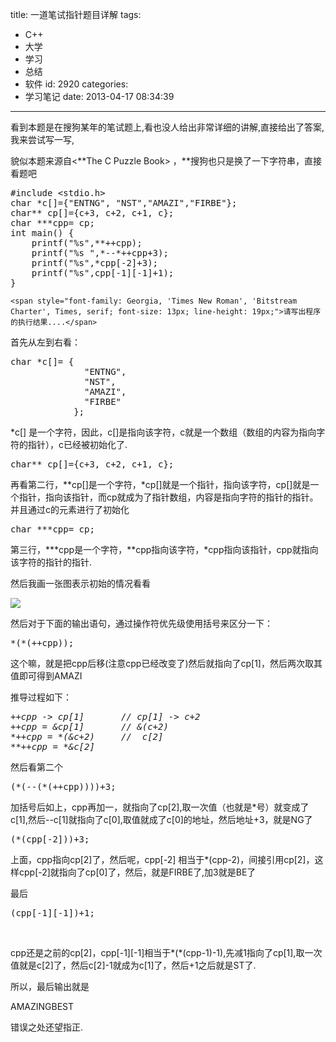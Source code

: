 title: 一道笔试指针题目详解
tags:
  - C++
  - 大学
  - 学习
  - 总结
  - 软件
id: 2920
categories:
  - 学习笔记
date: 2013-04-17 08:34:39
---

看到本题是在搜狗某年的笔试题上,看也没人给出非常详细的讲解,直接给出了答案,我来尝试写一写,

貌似本题来源自&lt;**The C Puzzle Book&gt; ，**搜狗也只是换了一下字符串，直接看题吧
<pre class="lang:default decode:true">#include &lt;stdio.h&gt;
char *c[]={"ENTNG", "NST","AMAZI","FIRBE"};
char** cp[]={c+3, c+2, c+1, c};
char ***cpp= cp;
int main() {
    printf("%s",**++cpp);
    printf("%s ",*--*++cpp+3);
    printf("%s",*cpp[-2]+3);
    printf("%s",cpp[-1][-1]+1);
}</pre>
`<span style="font-family: Georgia, 'Times New Roman', 'Bitstream Charter', Times, serif; font-size: 13px; line-height: 19px;">请写出程序的执行结果....</span>`

首先从左到右看：
<pre class="lang:default decode:true">char *c[]= {
              "ENTNG", 
              "NST",
              "AMAZI",
              "FIRBE"
            };</pre>
*c[] 是一个字符，因此，c[]是指向该字符，c就是一个数组（数组的内容为指向字符的指针），c已经被初始化了.
<pre class="lang:default decode:true">char** cp[]={c+3, c+2, c+1, c};</pre>
再看第二行，**cp[]是一个字符，*cp[]就是一个指针，指向该字符，cp[]就是一个指针，指向该指针，而cp就成为了指针数组，内容是指向字符的指针的指针。并且通过c的元素进行了初始化
<pre class="lang:default decode:true">char ***cpp= cp;</pre>
第三行，***cpp是一个字符，**cpp指向该字符，*cpp指向该指针，cpp就指向该字符的指针的指针.

然后我画一张图表示初始的情况看看

[![]({{BASE_PATH}}/images/ec5c34f9784a9f2a30d7a044ee954099a6e32e78.png)](http://leaverimage.b0.upaiyun.com/35001_o.png)

然后对于下面的输出语句，通过操作符优先级使用括号来区分一下：
<pre class="lang:default decode:true">*(*(++cpp));</pre>
这个嘛，就是把cpp后移(注意cpp已经改变了)然后就指向了cp[1]，然后两次取其值即可得到AMAZI

推导过程如下：

<address>
<pre class="lang:default decode:true">++cpp -&gt; cp[1]       // cp[1] -&gt; c+2
++cpp = &amp;cp[1]       // &amp;(c+2)
*++cpp = *(&amp;c+2)     //  c[2]
**++cpp = *&amp;c[2]</pre>
</address>然后看第二个
<pre class="lang:default decode:true">(*(--(*(++cpp))))+3;</pre>
加括号后如上，cpp再加一，就指向了cp[2],取一次值（也就是*号）就变成了c[1],然后--c[1]就指向了c[0],取值就成了c[0]的地址，然后地址+3，就是NG了
<pre class="lang:default decode:true">(*(cpp[-2]))+3;</pre>
上面，cpp指向cp[2]了，然后呢，cpp[-2] 相当于*(cpp-2)，间接引用cp[2]，这样cpp[-2]就指向了cp[0]了，然后，就是FIRBE了,加3就是BE了

最后
<pre class="lang:default decode:true">(cpp[-1][-1])+1;</pre>
&nbsp;

cpp还是之前的cp[2]，cpp[-1][-1]相当于*(*(cpp-1)-1),先减1指向了cp[1],取一次值就是c[2]了，然后c[2]-1就成为c[1]了，然后+1之后就是ST了.

所以，最后输出就是

AMAZINGBEST

错误之处还望指正.

&nbsp;

&nbsp;